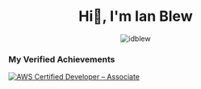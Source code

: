 <h1 align="center">Hi👋, I'm Ian Blew</h1>

<p align="center">
  <img src="https://komarev.com/ghpvc/?username=idblew" alt="idblew" />
</p>

<h3>My Verified Achievements</h3>

<!--START_SECTION:badges-->
[![AWS Certified Developer – Associate](https://images.credly.com/size/200x200/images/b9feab85-1a43-4f6c-99a5-631b88d5461b/image.png)](http://www.credly.com/badges/17203b00-93c8-4153-9bd0-bffd41b550f2 "AWS Certified Developer – Associate")
<!--END_SECTION:badges-->
